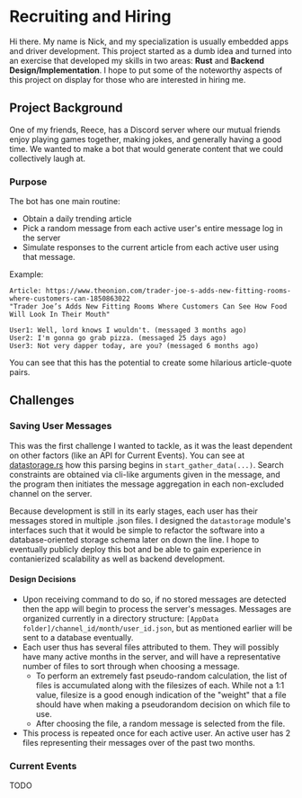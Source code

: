 # Recruiting and Hiring

Hi there. My name is Nick, and my specialization is usually embedded apps and driver development. This project started as a dumb idea and turned into an exercise that developed my skills in two areas: **Rust** and **Backend Design/Implementation**. I hope to put some of the noteworthy aspects of this project on display for those who are interested in hiring me.

## Project Background

One of my friends, Reece, has a Discord server where our mutual friends enjoy playing games together, making jokes, and generally having a good time. We wanted to make a bot that would generate content that we could collectively laugh at.

### Purpose

The bot has one main routine:
- Obtain a daily trending article
- Pick a random message from each active user's entire message log in the server
- Simulate responses to the current article from each active user using that message.

Example:
```
Article: https://www.theonion.com/trader-joe-s-adds-new-fitting-rooms-where-customers-can-1850863022
"Trader Joe’s Adds New Fitting Rooms Where Customers Can See How Food Will Look In Their Mouth"

User1: Well, lord knows I wouldn't. (messaged 3 months ago)
User2: I'm gonna go grab pizza. (messaged 25 days ago)
User3: Not very dapper today, are you? (messaged 6 months ago)
```

You can see that this has the potential to create some hilarious article-quote pairs.

## Challenges

### Saving User Messages

This was the first challenge I wanted to tackle, as it was the least dependent on other factors (like an API for Current Events). You can see at [datastorage.rs](https://github.com/njrogie/reece_concierge/blob/aab549d9343dcaebe2531a6c0d2ea4ad06133705/src/datastorage.rs#L57) how this parsing begins in `start_gather_data(...)`. Search constraints are obtained via cli-like arguments given in the message, and the program then initiates the message aggregation in each non-excluded channel on the server.

Because development is still in its early stages, each user has their messages stored in multiple .json files. I designed the `datastorage` module's interfaces such that it would be simple to refactor the software into a database-oriented storage schema later on down the line. I hope to eventually publicly deploy this bot and be able to gain experience in contanierized scalability as well as backend development.

#### Design Decisions

- Upon receiving command to do so, if no stored messages are detected then the app will begin to process the server's messages. Messages are organized currently in a directory structure: `[AppData folder]/channel_id/month/user_id.json`, but as mentioned earlier will be sent to a database eventually.
- Each user thus has several files attributed to them. They will possibly have many active months in the server, and will have a representative number of files to sort through when choosing a message.
  - To perform an extremely fast pseudo-random calculation, the list of files is accumulated along with the filesizes of each. While not a 1\:1 value, filesize is a good enough indication of the "weight" that a file should have when making a pseudorandom decision on which file to use.
  - After choosing the file, a random message is selected from the file.
- This process is repeated once for each active user. An active user has 2 files representing their messages over of the past two months.

### Current Events
TODO
